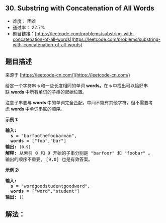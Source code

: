 ## 30. Substring with Concatenation of All Words

- 难度： 困难
- 通过率： 22.7%
- 题目链接：[https://leetcode.com/problems/substring-with-concatenation-of-all-words](https://leetcode.com/problems/substring-with-concatenation-of-all-words)


## 题目描述

来源于 [https://leetcode-cn.com/](https://leetcode-cn.com/)

<p>给定一个字符串&nbsp;<strong>s&nbsp;</strong>和一些长度相同的单词&nbsp;<strong>words。</strong>在<strong> s </strong>中找出可以恰好串联&nbsp;<strong>words&nbsp;</strong>中所有单词的子串的起始位置。</p>

<p>注意子串要与&nbsp;<strong>words </strong>中的单词完全匹配，中间不能有其他字符，但不需要考虑&nbsp;<strong>words&nbsp;</strong>中单词串联的顺序。</p>

<p><strong>示例 1:</strong></p>

<pre><strong>输入:
  s =</strong> &quot;barfoothefoobarman&quot;,
<strong>  words = </strong>[&quot;foo&quot;,&quot;bar&quot;]
<strong>输出:</strong> <code>[0,9]</code>
<strong>解释:</strong> 从索引 0 和 9 开始的子串分别是 &quot;barfoor&quot; 和 &quot;foobar&quot; 。
输出的顺序不重要, [9,0] 也是有效答案。
</pre>

<p><strong>示例 2:</strong></p>

<pre><strong>输入:
  s =</strong> &quot;wordgoodstudentgoodword&quot;,
<strong>  words = </strong>[&quot;word&quot;,&quot;student&quot;]
<strong>输出:</strong> <code>[]</code>
</pre>


## 解法：